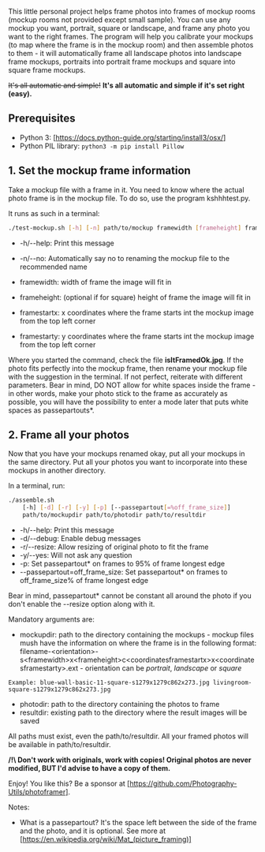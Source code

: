 This little personal project helps frame photos into frames of mockup rooms (mockup rooms not provided except small sample).
You can use any mockup you want, portrait, square or landscape, and frame any photo you want to the right frames. The program will help you calibrate your mockups (to map where the frame is in the mockup room) and then assemble photos to them - it will automatically frame all landscape photos into landscape frame mockups, portraits into portrait frame mockups and square into square frame mockups.

~~It's all automatic and simple!~~ __It's all automatic and simple if it's set right (easy).__


## Prerequisites
- Python 3: [https://docs.python-guide.org/starting/install3/osx/]
- Python PIL library: ```python3 -m pip install Pillow ```

## 1. Set the mockup frame information

Take a mockup file with a frame in it. You need to know where the actual photo frame is in the mockup file.
To do so, use the program kshhhtest.py.

It runs as such in a terminal:
```bash
./test-mockup.sh [-h] [-n] path/to/mockup framewidth [frameheight] framestartx framestarty
```
- -h/--help:
	Print this message
- -n/--no:
	Automatically say no to renaming the mockup file to the recommended name

- framewidth: width of frame the image will fit in
- frameheight: (optional if for square) height of frame the image will fit in
- framestartx: x coordinates where the frame starts int the mockup image from the top left corner
- framestarty: y coordinates where the frame starts int the mockup image from the top left corner
  
Where you started the command, check the file __isItFramedOk.jpg__.
If the photo fits perfectly into the mockup frame, then rename your mockup file with the suggestion in the terminal.
If not perfect, reiterate with different parameters. Bear in mind, DO NOT allow for white spaces inside the frame - in other words, make your photo stick to the frame as accurately as possible, you will have the possibility to enter a mode later that puts white spaces as passepartouts*.


## 2. Frame all your photos

Now that you have your mockups renamed okay, put all your mockups in the same directory.
Put all your photos you want to incorporate into these mockups in another directory.

In a terminal, run:
```bash
./assemble.sh
    [-h] [-d] [-r] [-y] [-p] [--passepartout[=%off_frame_size]]
    path/to/mockupdir path/to/photodir path/to/resultdir
```
- -h/--help:
	Print this message
- -d/--debug:
	Enable debug messages
- -r/--resize:
	Allow resizing of original photo to fit the frame
- -y/--yes:
	Will not ask any question
- -p:
	Set passepartout* on frames to 95% of frame longest edge
- --passepartout=off_frame_size:
	Set passepartout* on frames to off_frame_size% of frame longest edge

Bear in mind, passepartout* cannot be constant all around the photo if you don't enable the --resize option along with it.

Mandatory arguments are:
- mockupdir: path to the directory containing the mockups - mockup files mush have the information on where the frame is in the following format: filename-\<orientation\>-s\<framewidth\>x\<frameheight\>c\<coordinatesframestartx\>x\<coordinatesframestarty\>.ext - orientation can be *portrait*, *landscape* or *square*
```
Example: blue-wall-basic-11-square-s1279x1279c862x273.jpg livingroom-square-s1279x1279c862x273.jpg
```
- photodir: path to the directory containing the photos to frame
- resultdir: existing path to the directory where the result images will be saved

All paths must exist, even the path/to/resultdir. All your framed photos will be available in path/to/resultdir.


__/!\ Don't work with originals, work with copies! Original photos are never modified, BUT I'd advise to have a copy of them.__

Enjoy!
You like this? Be a sponsor at [https://github.com/Photography-Utils/photoframer].

Notes:
* What is a passepartout? It's the space left between the side of the frame and the photo, and it is optional. See more at [https://en.wikipedia.org/wiki/Mat_(picture_framing)]
